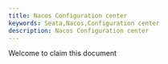 ```yaml
---
title: Nacos Configuration center
keywords: Seata,Nacos,Configuration center
description: Nacos Configuration center
---
```


Welcome to claim this document

